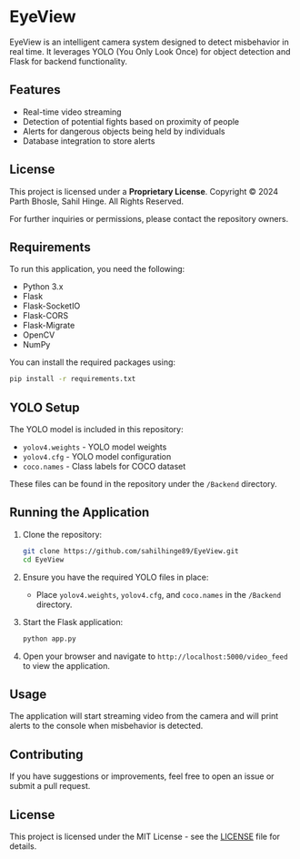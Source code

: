 
# EyeView

EyeView is an intelligent camera system designed to detect misbehavior in real time. It leverages YOLO (You Only Look Once) for object detection and Flask for backend functionality.

## Features

- Real-time video streaming
- Detection of potential fights based on proximity of people
- Alerts for dangerous objects being held by individuals
- Database integration to store alerts

## License

This project is licensed under a **Proprietary License**. Copyright © 2024 Parth Bhosle, Sahil Hinge. All Rights Reserved.

For further inquiries or permissions, please contact the repository owners.

## Requirements

To run this application, you need the following:

- Python 3.x
- Flask
- Flask-SocketIO
- Flask-CORS
- Flask-Migrate
- OpenCV
- NumPy

You can install the required packages using:

```bash
pip install -r requirements.txt
```

## YOLO Setup

The YOLO model is included in this repository:

- `yolov4.weights` - YOLO model weights
- `yolov4.cfg` - YOLO model configuration
- `coco.names` - Class labels for COCO dataset

These files can be found in the repository under the `/Backend` directory.

## Running the Application

1. Clone the repository:

   ```bash
   git clone https://github.com/sahilhinge89/EyeView.git
   cd EyeView
   ```

2. Ensure you have the required YOLO files in place:

   - Place `yolov4.weights`, `yolov4.cfg`, and `coco.names` in the `/Backend` directory.

3. Start the Flask application:

   ```bash
   python app.py
   ```

4. Open your browser and navigate to `http://localhost:5000/video_feed` to view the application.

## Usage

The application will start streaming video from the camera and will print alerts to the console when misbehavior is detected. 

## Contributing

If you have suggestions or improvements, feel free to open an issue or submit a pull request.

## License

This project is licensed under the MIT License - see the [LICENSE](https://github.com/sahilhinge89/EyeView/blob/main/LICENSE) file for details.
```
